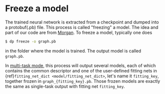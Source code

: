 # Freeze a model

The trained neural network is extracted from a checkpoint and dumped into a protobuf(.pb) file. This process is called "freezing" a model. The idea and part of our code are from [Morgan](https://blog.metaflow.fr/tensorflow-how-to-freeze-a-model-and-serve-it-with-a-python-api-d4f3596b3adc). To freeze a model, typically one does
```bash
$ dp freeze -o graph.pb
```
in the folder where the model is trained. The output model is called `graph.pb`.

In [multi-task mode](../train/multi-task-training.md), this process will output several models, each of which contains the common descriptor and 
one of the user-defined fitting nets in {ref}`fitting_net_dict <model/fitting_net_dict>`, let's name it `fitting_key`, together frozen in `graph_{fitting_key}.pb`. 
Those frozen models are exactly the same as single-task output with fitting net `fitting_key`.
